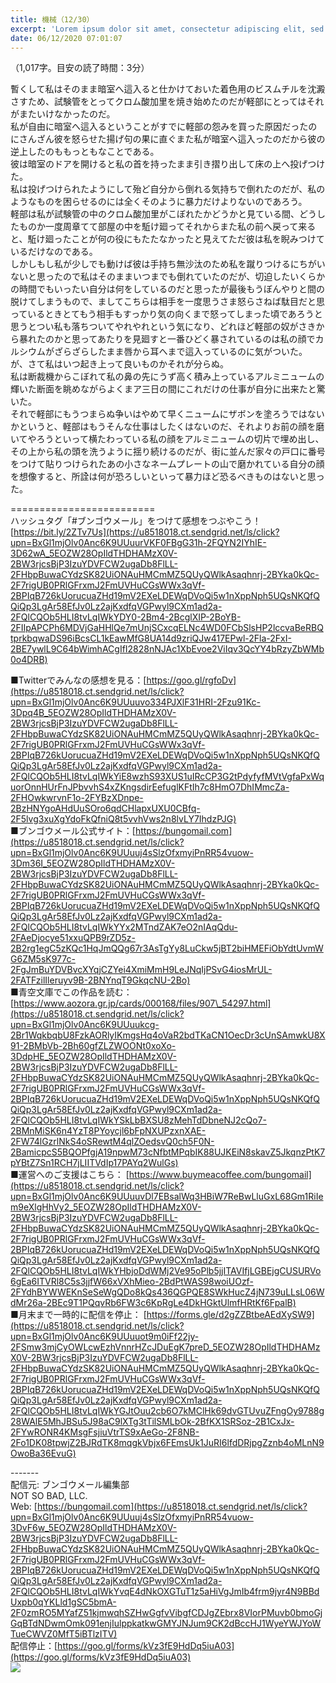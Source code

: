 ```yaml
---
title: 機械（12/30）
excerpt: 'Lorem ipsum dolor sit amet, consectetur adipiscing elit, sed do eiusmod tempor incididunt ut labore et dolore magna aliqua. Praesent elementum facilisis leo vel fringilla est ullamcorper eget. At imperdiet dui accumsan sit amet nulla facilisi morbi tempus.'
date: 06/12/2020 07:01:07
---
```


（1,017字。目安の読了時間：3分）  
  
暫くして私はそのまま暗室へ這入ると仕かけておいた着色用のビスムチルを沈澱さすため、試験管をとってクロム酸加里を焼き始めたのだが軽部にとってはそれがまたいけなかったのだ。  
私が自由に暗室へ這入るということがすでに軽部の怨みを買った原因だったのにさんざん彼を怒らせた揚げ句の果に直ぐまた私が暗室へ這入ったのだから彼の逆上したのももっともなことである。  
彼は暗室のドアを開けると私の首を持ったまま引き摺り出して床の上へ投げつけた。  
私は投げつけられたようにして殆ど自分から倒れる気持ちで倒れたのだが、私のようなものを困らせるのには全くそのように暴力だけよりないのであろう。  
軽部は私が試験管の中のクロム酸加里がこぼれたかどうかと見ている間、どうしたものか一度周章てて部屋の中を駈け廻ってそれからまた私の前へ戻って来ると、駈け廻ったことが何の役にもたたなかったと見えてただ彼は私を睨みつけているだけなのである。  
しかしもし私が少しでも動けば彼は手持ち無沙汰のため私を蹴りつけるにちがいないと思ったので私はそのままいつまでも倒れていたのだが、切迫したいくらかの時間でもいったい自分は何をしているのだと思ったが最後もうぼんやりと間の脱けてしまうもので、ましてこちらは相手を一度思うさま怒らさねば駄目だと思っているときとてもう相手もすっかり気の向くまで怒ってしまった頃であろうと思うとつい私も落ちついてやれやれという気になり、どれほど軽部の奴がさきから暴れたのかと思ってあたりを見廻すと一番ひどく暴されているのは私の顔でカルシウムがざらざらしたまま唇から耳へまで這入っているのに気がついた。  
が、さて私はいつ起き上って良いものかそれが分らぬ。  
私は断裁機からこぼれて私の鼻の先にうず高く積み上っているアルミニュームの輝いた断面を眺めながらよくまア三日の間にこれだけの仕事が自分に出来たと驚いた。  
それで軽部にもうつまらぬ争いはやめて早くニュームにザボンを塗ろうではないかというと、軽部はもうそんな仕事はしたくはないのだ、それよりお前の顔を磨いてやろうといって横たわっている私の顔をアルミニュームの切片で埋め出し、その上から私の頭を洗うように揺り続けるのだが、街に並んだ家々の戸口に番号をつけて貼りつけられたあの小さなネームプレートの山で磨かれている自分の顔を想像すると、所詮は何が恐ろしいといって暴力ほど恐るべきものはないと思った。  
  
\=========================  
ハッシュタグ「#ブンゴウメール」をつけて感想をつぶやこう！　  
[https://bit.ly/2ZTv7Us](https://u8518018.ct.sendgrid.net/ls/click?upn=BxGl1mjOlv0Anc6K9UUuurVKF0FBgG31h-2FQYN2IYhIE-3D62wA_5EOZW28OpIldTHDHAMzX0V-2BW3rjcsBjP3IzuYDVFCW2ugaDb8FlLL-2FHbpBuwaCYdzSK82UiONAuHMCmMZ5QUyQWlkAsaqhnrj-2BYka0kQc-2F7rigUB0PRlGFrxmJ2FmUVHuCGsWWx3qVf-2BPIqB726kUorucuaZHd19mV2EXeLDEWqDVoQi5w1nXppNph5UQsNKQfQQiQp3LgAr58EfJv0Lz2ajKxdfqVGPwyl9CXm1ad2a-2FQlCQOb5HLI8tvLqIWkYDY0-2Bm4-2BcglXIP-2BoYB-2FIIpAPCPh6MDVjGaHHlQe7mUnjSCxcqELNc4WD0FCbSlsHP2lccvaBeRBQtprkbqwaDS96iBcsCL1kEawMfG8UA14d9zriQJw417EPwl-2Fla-2FxI-2BE7ywlL9C64bWimhACgIfI2828nNJAc1XbEvoe2ViIqv3QcYY4bRzyZbWMb0o4DRB)  
  
■Twitterでみんなの感想を見る：[https://goo.gl/rgfoDv](https://u8518018.ct.sendgrid.net/ls/click?upn=BxGl1mjOlv0Anc6K9UUuuvo334PJXlF31HRI-2Fzu91Kc-3Dpq4B_5EOZW28OpIldTHDHAMzX0V-2BW3rjcsBjP3IzuYDVFCW2ugaDb8FlLL-2FHbpBuwaCYdzSK82UiONAuHMCmMZ5QUyQWlkAsaqhnrj-2BYka0kQc-2F7rigUB0PRlGFrxmJ2FmUVHuCGsWWx3qVf-2BPIqB726kUorucuaZHd19mV2EXeLDEWqDVoQi5w1nXppNph5UQsNKQfQQiQp3LgAr58EfJv0Lz2ajKxdfqVGPwyl9CXm1ad2a-2FQlCQOb5HLI8tvLqIWkYiE8wzhS93XUS1uIRcCP3G2tPdyfyfMVtVgfaPxWquorOnnHUrFnJPbvvhS4xZKngsdirEefuglKFtIh7c8HmO7DhIMmcZa-2FHOwkwrvnF1o-2FYBzXDnpe-2BzHNYgoAHdUuSOro6qdCHlapxUXU0CBfq-2F5lvg3xuXgYdoFkQfniQ8t5vvhVws2n8lvLY7IhdzPJG)  
■ブンゴウメール公式サイト：[https://bungomail.com](https://u8518018.ct.sendgrid.net/ls/click?upn=BxGl1mjOlv0Anc6K9UUuuj4sSlzOfxmyiPnRR54vuow-3Dm36I_5EOZW28OpIldTHDHAMzX0V-2BW3rjcsBjP3IzuYDVFCW2ugaDb8FlLL-2FHbpBuwaCYdzSK82UiONAuHMCmMZ5QUyQWlkAsaqhnrj-2BYka0kQc-2F7rigUB0PRlGFrxmJ2FmUVHuCGsWWx3qVf-2BPIqB726kUorucuaZHd19mV2EXeLDEWqDVoQi5w1nXppNph5UQsNKQfQQiQp3LgAr58EfJv0Lz2ajKxdfqVGPwyl9CXm1ad2a-2FQlCQOb5HLI8tvLqIWkYYx2MTndZAK7eO2nIAqQdu-2FAeDjocye51xxuQPB9rZD5z-2B2rg1egC5zKQc1HqJmQQg67r3AsTgYy8LuCkw5jBT2biHMEFiObYdtUvmWG6ZM5sK977c-2FgJmBuYDVBvcXYqjCZYei4XmiMmH9LeJNqIjPSvG4iosMrUL-2FATFzilIleruyv9B-2BNYnqT9GkqcNU-2Bo)  
■青空文庫でこの作品を読む：[https://www.aozora.gr.jp/cards/000168/files/907\_54297.html](https://u8518018.ct.sendgrid.net/ls/click?upn=BxGl1mjOlv0Anc6K9UUuukcg-2Br1WqkbqbU8FzkAORlyIKmgsHq4oVaR2bdTKaCN1OecDr3cUnSAmwkU8X91-2BMbVb-2Bh60gfZLZWOONt0xoXo-3DdpHE_5EOZW28OpIldTHDHAMzX0V-2BW3rjcsBjP3IzuYDVFCW2ugaDb8FlLL-2FHbpBuwaCYdzSK82UiONAuHMCmMZ5QUyQWlkAsaqhnrj-2BYka0kQc-2F7rigUB0PRlGFrxmJ2FmUVHuCGsWWx3qVf-2BPIqB726kUorucuaZHd19mV2EXeLDEWqDVoQi5w1nXppNph5UQsNKQfQQiQp3LgAr58EfJv0Lz2ajKxdfqVGPwyl9CXm1ad2a-2FQlCQOb5HLI8tvLqIWkYSkLbBXSU8zMehTdDbneNJ2cQo7-2BMnMiSK6n4YzT8PYoycjl6bFpNXUPzxnXAE-2FW74lGzrlNkS4oSRewtM4qlZOedsvQ0ch5F0N-2BamicpcS5BQOPfgjA19npwM73cNfbtMPqbIK88UJKEiN8skavZ5JkqnzPtK7pYBtZ7Sn1RCH7jLIITVdIp17PAYq2WulGs)  
■運営へのご支援はこちら： [https://www.buymeacoffee.com/bungomail](https://u8518018.ct.sendgrid.net/ls/click?upn=BxGl1mjOlv0Anc6K9UUuuvDl7EBsalWq3HBiW7ReBwLluGxL68Gm1RiIem9eXlgHhVy2_5EOZW28OpIldTHDHAMzX0V-2BW3rjcsBjP3IzuYDVFCW2ugaDb8FlLL-2FHbpBuwaCYdzSK82UiONAuHMCmMZ5QUyQWlkAsaqhnrj-2BYka0kQc-2F7rigUB0PRlGFrxmJ2FmUVHuCGsWWx3qVf-2BPIqB726kUorucuaZHd19mV2EXeLDEWqDVoQi5w1nXppNph5UQsNKQfQQiQp3LgAr58EfJv0Lz2ajKxdfqVGPwyl9CXm1ad2a-2FQlCQOb5HLI8tvLqIWkYHbjoDdWMj2Ve95oPlb5jjITAVIfjLGBEjgCUSURVo6gEa6ITVRl8C5s3jjfW66xVXhMieo-2BdPtWAS98woiUOzf-2FYdhBYWWEKnSeSeWgQDo8kQs436QGPQE8SWkHucZ4jN739uLLsL06WdMr26a-2BEc9T1PQqvRb6FW3c6KpRgLe4DkHGktUlmfHRtKf6FpalB)  
■月末まで一時的に配信を停止： [https://forms.gle/d2gZZBtbeAEdXySW9](https://u8518018.ct.sendgrid.net/ls/click?upn=BxGl1mjOlv0Anc6K9UUuuot9m0iFf22jy-2FSmw3mjCyOWLcwEzhVnnrHZcJDuEgK7preD_5EOZW28OpIldTHDHAMzX0V-2BW3rjcsBjP3IzuYDVFCW2ugaDb8FlLL-2FHbpBuwaCYdzSK82UiONAuHMCmMZ5QUyQWlkAsaqhnrj-2BYka0kQc-2F7rigUB0PRlGFrxmJ2FmUVHuCGsWWx3qVf-2BPIqB726kUorucuaZHd19mV2EXeLDEWqDVoQi5w1nXppNph5UQsNKQfQQiQp3LgAr58EfJv0Lz2ajKxdfqVGPwyl9CXm1ad2a-2FQlCQOb5HLI8tvLqIWkYGJtOuu2cb6O7kMClHk69dvGTUvuZFngOy9788g28WAlE5MhJBSu5J98aC9lXTg3tTilSMLbOk-2BfKX1SRSoz-2B1CxJx-2FYwRONR4KMsgFsjiuVtrTS9xAeGo-2F8NB-2Fo1DK08tpwjZ2BJRdTK8mqgkVbjx6FEmsUk1JuRI6lfdDRjpgZznb4oMLnN9OwoBa36EvuG)  
  
\-------  
配信元: ブンゴウメール編集部  
NOT SO BAD, LLC.  
Web: [https://bungomail.com](https://u8518018.ct.sendgrid.net/ls/click?upn=BxGl1mjOlv0Anc6K9UUuuj4sSlzOfxmyiPnRR54vuow-3DvF6w_5EOZW28OpIldTHDHAMzX0V-2BW3rjcsBjP3IzuYDVFCW2ugaDb8FlLL-2FHbpBuwaCYdzSK82UiONAuHMCmMZ5QUyQWlkAsaqhnrj-2BYka0kQc-2F7rigUB0PRlGFrxmJ2FmUVHuCGsWWx3qVf-2BPIqB726kUorucuaZHd19mV2EXeLDEWqDVoQi5w1nXppNph5UQsNKQfQQiQp3LgAr58EfJv0Lz2ajKxdfqVGPwyl9CXm1ad2a-2FQlCQOb5HLI8tvLqIWkYvqE4dNkOXGTuT1z5aHiVgJmIb4frm9jyr4N9BBdUxpb0qYKLld1gSC5bmA-2F0zmRO5MYafZ51kjmwqhSZHwGgfvVibgfCDJgZEbrx8VIorPMuvb0bmoGjGqBTdNDwmOmk091enjIulppkatkwGMYJNJum9CK2dBccHJ1WyeYWJYoWTueCWVZ0MfT5iBTlzITV)  
配信停止：[https://goo.gl/forms/kVz3fE9HdDq5iuA03](https://goo.gl/forms/kVz3fE9HdDq5iuA03)  
![](https://u8518018.ct.sendgrid.net/wf/open?upn=ypZaqTjaYrwJSsa-2BLe7H7RcvxSux8rtM6dMtnptkxLQMLiJbmQ03whDMSt9-2BvxM-2BKE6ujadHWCHS-2FYDUUXrKB1ko48yvbyCc0cRihB-2Fp5Bay9wjnwFFFSOMUGZ1XsQFLSJ4QNgnYpHSoY6DhBsiT-2B6AmwHjFR9LyrOiQDgNtkuwwVUdZ0U8WPcNdQ6rywKiuPnsej7cfiIWJ9rC2-2B64HCdz1IoKgGUkc15YNfxaqZe2i-2Bs5jMC2Q-2FQlFMyZbWqbG9-2FsaEr-2F0RRlQcl2byf7FnPoreOirT8UYEKTeLWqo6CwWh7enFRMKEBGcTQmsuUE8-2Fkrunm02-2BFH6xqrHgxsvkO9wZ8CBSTSSWpuUhBDkfZt5DsRWBB6xQTDND4KMLQ8dA7roInzLkF5PgEk12rwH4y-2BJhEg5QBPN4Tqa1DonRRbnoxQF675IOIIulggKCOvAU8scn4K1SsAhABmSv0hlYQ-3D-3D)